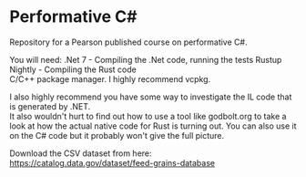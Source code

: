 # Performative C# 
Repository for a Pearson published course on performative C#.

You will need:
.Net 7 - Compiling the .Net code, running the tests
Rustup Nightly - Compiling the Rust code   
C/C++ package manager. I highly recommend vcpkg.

I also highly recommend you have some way to investigate the IL code that is generated by .NET.   
It also wouldn't hurt to find out how to use a tool like godbolt.org to take a look at how the actual native code for Rust is turning out. You can also use it on the C# code but it probably won't give the full picture.   

Download the CSV dataset from here:
https://catalog.data.gov/dataset/feed-grains-database



